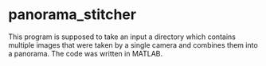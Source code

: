 # panorama_stitcher

This program is supposed to take an input a directory which contains multiple images that were taken by a single camera and combines them into a panorama.  The code was written in MATLAB.
